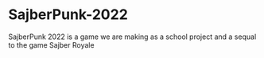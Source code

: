 # SajberPunk-2022
SajberPunk 2022 is a game we are making as a school project and a sequal to the game Sajber Royale
